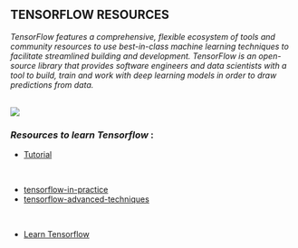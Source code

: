## <strong>TENSORFLOW RESOURCES</strong>
<em>TensorFlow features a comprehensive, flexible ecosystem of tools and community resources to use best-in-class machine learning techniques to facilitate streamlined building and development. TensorFlow is an open-source library that provides software engineers and data scientists with a tool to build, train and work with deep learning models in order to draw predictions from data.</em>

<br>

<img src="https://www.skcript.com/svrmedia/heroes/awesome-tensorflow.jpg">

### ***Resources to learn Tensorflow*** :

 - [Tutorial](https://youtu.be/tXVNS-V39A0)
 <br>

  - [tensorflow-in-practice](https://www.coursera.org/professional-certificates/tensorflow-in-practice)
  - [tensorflow-advanced-techniques](https://www.coursera.org/specializations/tensorflow-advanced-techniques)
<br>

 - [Learn Tensorflow](https://robterceros.medium.com/the-5-best-resources-to-learn-tensorflow-in-2020-65b764a5fb8c )
